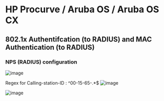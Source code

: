 # HP Procurve / Aruba OS / Aruba OS CX

## 802.1x Authentifcation (to RADIUS) and MAC Authentication (to RADIUS)


### NPS (RADIUS) configuration
![image](https://user-images.githubusercontent.com/2278299/233077886-c038aabc-7c56-4085-9f5e-ed477a194e0f.png)

Regex for Calling-station-ID : ^00-15-65-.*$
![image](https://user-images.githubusercontent.com/2278299/233077983-52fe0896-04f8-46b5-a95f-fc8c03228665.png)

![image](https://user-images.githubusercontent.com/2278299/233078194-778bebac-b714-4a01-8cc6-85232d488afb.png)
